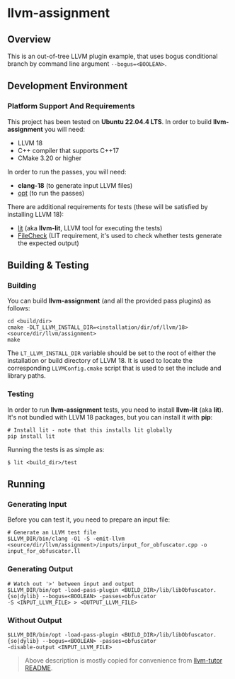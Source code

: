 # llvm-assignment

## Overview
This is an out-of-tree LLVM plugin example, that uses bogus conditional branch by command line argument `--bogus=<BOOLEAN>`.

## Development Environment
### Platform Support And Requirements

This project has been tested on **Ubuntu 22.04.4 LTS**.
In order to build **llvm-assignment** you will need:

- LLVM 18
- C++ compiler that supports C++17
- CMake 3.20 or higher

In order to run the passes, you will need:

- **clang-18** (to generate input LLVM files)
- [opt](https://llvm.org/docs/CommandGuide/opt.html) (to run the passes)

There are additional requirements for tests (these will be satisfied by installing LLVM 18):

- [lit](https://llvm.org/docs/CommandGuide/lit.html) (aka **llvm-lit**, LLVM tool for executing the tests)
- [FileCheck](https://llvm.org/docs/CommandGuide/FileCheck.html) (LIT requirement, it's used to check whether tests generate the expected output)


## Building & Testing

### Building
You can build **llvm-assignment** (and all the provided pass plugins) as follows:

```
cd <build/dir>
cmake -DLT_LLVM_INSTALL_DIR=<installation/dir/of/llvm/18> <source/dir/llvm/assignment>
make
```

The `LT_LLVM_INSTALL_DIR` variable should be set to the root of either the installation or build directory of LLVM 18. It is used to locate the corresponding `LLVMConfig.cmake` script that is used to set the include and library paths.

### Testing
In order to run **llvm-assignment** tests, you need to install **llvm-lit** (aka **lit**). It's not bundled with LLVM 18 packages, but you can install it with **pip**:
```
# Install lit - note that this installs lit globally
pip install lit
```
Running the tests is as simple as:
```
$ lit <build_dir>/test
```

## Running

### Generating Input

Before you can test it, you need to prepare an input file:
```
# Generate an LLVM test file
$LLVM_DIR/bin/clang -O1 -S -emit-llvm <source/dir/llvm/assignment>/inputs/input_for_obfuscator.cpp -o input_for_obfuscator.ll
```

### Generating Output

```
# Watch out '>' between input and output
$LLVM_DIR/bin/opt -load-pass-plugin <BUILD_DIR>/lib/libObfuscator.{so|dylib} --bogus=<BOOLEAN> -passes=obfuscator
-S <INPUT_LLVM_FILE> > <OUTPUT_LLVM_FILE>
```

### Without Output

```
$LLVM_DIR/bin/opt -load-pass-plugin <BUILD_DIR>/lib/libObfuscator.{so|dylib} --bogus=<BOOLEAN> -passes=obfuscator
-disable-output <INPUT_LLVM_FILE>
```

>Above description is mostly copied for convenience from [llvm-tutor README](https://github.com/banach-space/llvm-tutor?tab=readme-ov-file).



